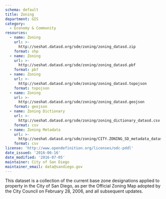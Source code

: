 ```yaml
---
schema: default
title: Zoning
department: GIS
category:
  - Economy & Community
resources:
  - name: Zoning
    url: >-
      http://seshat.datasd.org/sde/zoning/zoning_datasd.zip
    format: shp
  - name: Zoning
    url: >-
      http://seshat.datasd.org/sde/zoning/zoning_datasd.pbf
    format: pbf
  - name: Zoning
    url: >-
      http://seshat.datasd.org/sde/zoning/zoning_datasd.topojson
    format: topojson
  - name: Zoning
    url: >-
      http://seshat.datasd.org/sde/zoning/zoning_datasd.geojson
    format: geojson
  - name: Zoning Dictionary
    url: >-
      http://seshat.datasd.org/sde/zoning/zoning_dictionary_datasd.csv
    format: csv
  - name: Zoning Metadata
    url: >-
      http://seshat.datasd.org/sde/zoning/CITY.ZONING_SD_metadata_datasd.csv
    format: csv
license: 'http://www.opendefinition.org/licenses/odc-pddl'
date_issued: '2016-06-16'
date_modified: '2016-07-05'
maintainer: City of San Diego
maintainer_email: data@sandiego.gov
---
```

This dataset is a collection of the current base zone designations applied
to property in the City of San Diego, as per the Official Zoning Map
adopted by the City Council on February 28, 2006, and all subsequent updates.
